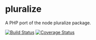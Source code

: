 pluralize
=========

A PHP port of the node pluralize package.

[![Build Status](https://travis-ci.org/zomble/pluralize.png?branch=master)](https://travis-ci.org/zomble/pluralize) [![Coverage Status](https://coveralls.io/repos/zomble/pluralize/badge.png?branch=master)](https://coveralls.io/r/zomble/pluralize)


